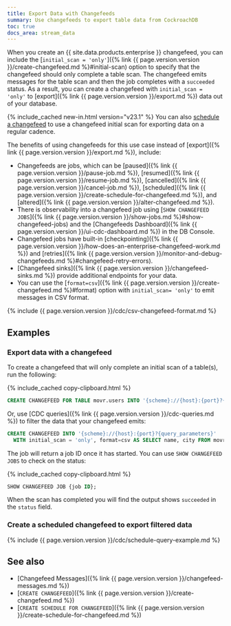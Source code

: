 ```yaml
---
title: Export Data with Changefeeds
summary: Use changefeeds to export table data from CockroachDB
toc: true
docs_area: stream_data
---
```


When you create an {{ site.data.products.enterprise }} changefeed, you can include the [`initial_scan = 'only'`]({% link {{ page.version.version }}/create-changefeed.md %}#initial-scan) option to specify that the changefeed should only complete a table scan. The changefeed emits messages for the table scan and then the job completes with a `succeeded` status. As a result, you can create a changefeed with `initial_scan = 'only'` to [export]({% link {{ page.version.version }}/export.md %}) data out of your database.

{% include_cached new-in.html version="v23.1" %} You can also [schedule a changefeed](#create-a-scheduled-changefeed-to-export-filtered-data) to use a changefeed initial scan for exporting data on a regular cadence.

The benefits of using changefeeds for this use case instead of [export]({% link {{ page.version.version }}/export.md %}), include:

- Changefeeds are jobs, which can be [paused]({% link {{ page.version.version }}/pause-job.md %}), [resumed]({% link {{ page.version.version }}/resume-job.md %}), [cancelled]({% link {{ page.version.version }}/cancel-job.md %}), [scheduled]({% link {{ page.version.version }}/create-schedule-for-changefeed.md %}), and [altered]({% link {{ page.version.version }}/alter-changefeed.md %}).
- There is observability into a changefeed job using [`SHOW CHANGEFEED JOBS`]({% link {{ page.version.version }}/show-jobs.md %}#show-changefeed-jobs) and the [Changefeeds Dashboard]({% link {{ page.version.version }}/ui-cdc-dashboard.md %}) in the DB Console.
- Changefeed jobs have built-in [checkpointing]({% link {{ page.version.version }}/how-does-an-enterprise-changefeed-work.md %}) and [retries]({% link {{ page.version.version }}/monitor-and-debug-changefeeds.md %}#changefeed-retry-errors).
- [Changefeed sinks]({% link {{ page.version.version }}/changefeed-sinks.md %}) provide additional endpoints for your data.
- You can use the [`format=csv`]({% link {{ page.version.version }}/create-changefeed.md %}#format) option with `initial_scan= 'only'` to emit messages in CSV format.

{% include {{ page.version.version }}/cdc/csv-changefeed-format.md %}

## Examples

### Export data with a changefeed

To create a changefeed that will only complete an initial scan of a table(s), run the following:

{% include_cached copy-clipboard.html %}
~~~ sql
CREATE CHANGEFEED FOR TABLE movr.users INTO '{scheme}://{host}:{port}?{query_parameters}' WITH initial_scan = 'only', format=csv;
~~~

Or, use [CDC queries]({% link {{ page.version.version }}/cdc-queries.md %}) to filter the data that your changefeed emits:

~~~ sql
CREATE CHANGEFEED INTO '{scheme}://{host}:{port}?{query_parameters}'
  WITH initial_scan = 'only', format=csv AS SELECT name, city FROM movr.users;
~~~

The job will return a job ID once it has started. You can use `SHOW CHANGEFEED JOBS` to check on the status:

{% include_cached copy-clipboard.html %}
~~~ sql
SHOW CHANGEFEED JOB {job ID};
~~~

When the scan has completed you will find the output shows `succeeded` in the `status` field.

### Create a scheduled changefeed to export filtered data

{% include {{ page.version.version }}/cdc/schedule-query-example.md %}

## See also

- [Changefeed Messages]({% link {{ page.version.version }}/changefeed-messages.md %})
- [`CREATE CHANGEFEED`]({% link {{ page.version.version }}/create-changefeed.md %})
- [`CREATE SCHEDULE FOR CHANGEFEED`]({% link {{ page.version.version }}/create-schedule-for-changefeed.md %})